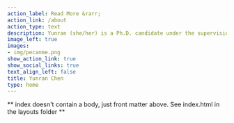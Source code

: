 ```yaml
---
action_label: Read More &rarr;
action_link: /about
action_type: text
description: Yunran (she/her) is a Ph.D. candidate under the supervision of [Prof. Surya Tokdar](http://www2.stat.duke.edu/~st118/) in Department of Statistical Science at Duke University. She is interested in Bayesian factor model, nonparametric Bayes, and applications in neuroscience. She possesses a significant passion for statistical modeling and applications, with a specific focus on prioritizing interpretability. Her goal is to serve as a bridge to connect various disciplines through developing statistical methods and models, and spread the concepts of statistics to the general public.
image_left: true
images:
- img/pecanme.png
show_action_link: true
show_social_links: true
text_align_left: false
title: Yunran Chen
type: home
---
```


** index doesn't contain a body, just front matter above.
See index.html in the layouts folder **
